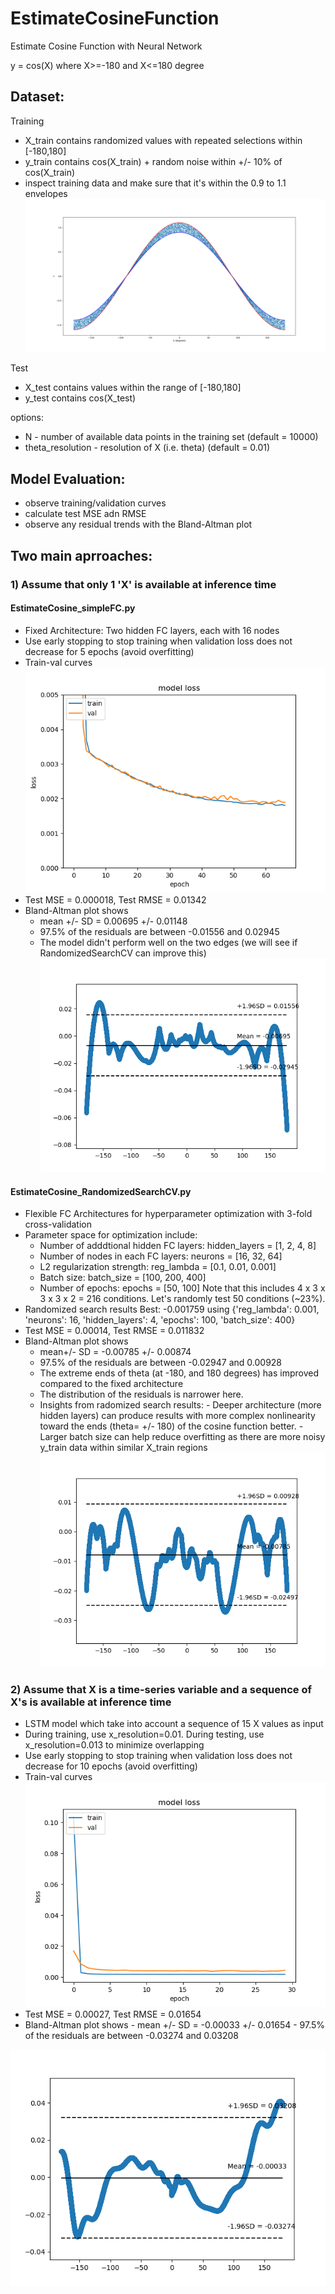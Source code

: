 # EstimateCosineFunction
Estimate Cosine Function with Neural Network

y = cos(X) where X>=-180 and X<=180 degree

## Dataset:
Training
- X_train contains randomized values with repeated selections within [-180,180] 
- y_train contains cos(X_train) + random noise within +/- 10% of cos(X_train) 
- inspect training data and make sure that it's within the 0.9 to 1.1 envelopes
![alt text](https://github.com/NichaA/EstimateCosineFunction/raw/master/image/trainingdata.png)

Test
- X_test contains values within the range of [-180,180] 
- y_test contains cos(X_test)
            
options:    
- N - number of available data points in the training set (default = 10000)
- theta_resolution - resolution of X (i.e. theta) (default = 0.01)

## Model Evaluation: 
- observe training/validation curves
- calculate test MSE adn RMSE
- observe any residual trends with the Bland-Altman plot

## Two main aprroaches:

### 1) Assume that only 1 'X' is available at inference time

#### EstimateCosine_simpleFC.py
- Fixed Architecture: Two hidden FC layers, each with 16 nodes
- Use early stopping to stop training when validation loss does not decrease for 5 epochs (avoid overfitting)
- Train-val curves
![alt text](https://github.com/NichaA/EstimateCosineFunction/raw/master/image/A1-1_trainval.png)
- Test MSE = 0.000018, Test RMSE = 0.01342
- Bland-Altman plot shows
    - mean +/- SD = 0.00695 +/- 0.01148 
    - 97.5% of the residuals are between -0.01556 and 0.02945 
    - The  model didn't perform well on the two edges (we will see if RandomizedSearchCV can improve this)
![alt text](https://github.com/NichaA/EstimateCosineFunction/raw/master/image/A1-1_blandaltman.png)

#### EstimateCosine_RandomizedSearchCV.py
- Flexible FC Architectures for hyperparameter optimization with 3-fold cross-validation
- Parameter space for optimization include:
    - Number of adddtional hidden FC layers: hidden_layers = [1, 2, 4, 8]
    - Number of nodes in each FC layers: neurons = [16, 32, 64]
    - L2 regularization strength: reg_lambda = [0.1, 0.01, 0.001]
    - Batch size: batch_size = [100, 200, 400]
    - Number of epochs: epochs = [50, 100]
    Note that this includes 4 x 3 x 3 x 3 x 2 = 216 conditions. Let's randomly test 50 conditions (~23%).
- Randomized search results
Best: -0.001759 using {'reg_lambda': 0.001, 'neurons': 16, 'hidden_layers': 4, 'epochs': 100, 'batch_size': 400}
- Test MSE = 0.00014, Test RMSE = 0.011832
- Bland-Altman plot shows
     - mean+/- SD = -0.00785 +/- 0.00874 
     - 97.5% of the residuals are between -0.02947 and 0.00928    
     - The extreme ends of theta (at -180, and 180 degrees) has improved compared to the fixed architecture
     - The distribution of the residuals is narrower here.
     - Insights from radomized search results: 
            - Deeper architecture (more hidden layers) can produce results with more complex nonlinearity toward the ends (theta= +/- 180) of the cosine function better. 
            - Larger batch size can help reduce overfitting as there are more noisy y_train data within similar X_train regions
![alt text](https://github.com/NichaA/EstimateCosineFunction/raw/master/image/A1-2_blandaltman.png)

### 2) Assume that X is a time-series variable and a sequence of X's is available at inference time 
- LSTM model which take into account a sequence of 15 X values as input
- During training, use x_resolution=0.01. During testing, use x_resolution=0.013 to minimize overlapping 
- Use early stopping to stop training when validation loss does not decrease for 10 epochs (avoid overfitting)
- Train-val curves
![alt text](https://github.com/NichaA/EstimateCosineFunction/raw/master/image/A2-1_trainval.png)
- Test MSE = 0.00027, Test RMSE = 0.01654
- Bland-Altman plot shows 
      - mean +/- SD = -0.00033 +/- 0.01654
      - 97.5% of the residuals are between -0.03274 and 0.03208 
            
![alt text](https://github.com/NichaA/EstimateCosineFunction/raw/master/image/A2-1_blandaltman.png)
